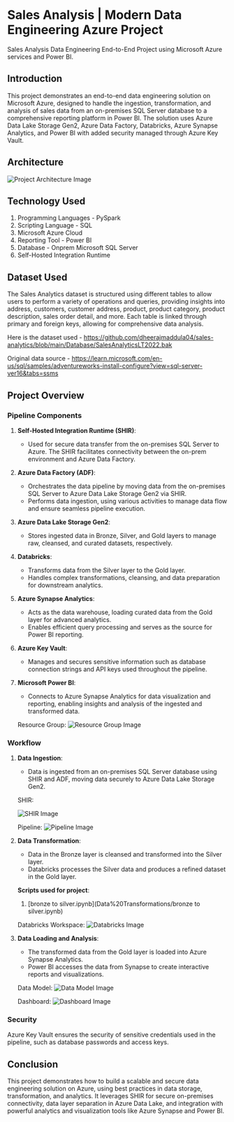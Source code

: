 # Sales Analysis | Modern Data Engineering Azure Project
Sales Analysis Data Engineering End-to-End Project using Microsoft Azure services and Power BI.

## Introduction
This project demonstrates an end-to-end data engineering solution on Microsoft Azure, designed to handle the ingestion, transformation, and analysis of sales data from an on-premises SQL Server database to a comprehensive reporting platform in Power BI. The solution uses Azure Data Lake Storage Gen2, Azure Data Factory, Databricks, Azure Synapse Analytics, and Power BI with added security managed through Azure Key Vault.

## Architecture
![Project Architecture Image](screenshots/Architecture.png)

## Technology Used
1. Programming Languages - PySpark
2. Scripting Language - SQL
3. Microsoft Azure Cloud
4. Reporting Tool - Power BI
5. Database - Onprem Microsoft SQL Server
6. Self-Hosted Integration Runtime

## Dataset Used
The Sales Analytics dataset is structured using different tables to allow users to perform a variety of operations and queries, providing insights into address, customers, customer address, product, product category, product description, sales order detail, and more. Each table is linked through primary and foreign keys, allowing for comprehensive data analysis.

Here is the dataset used - https://github.com/dheerajmaddula04/sales-analytics/blob/main/Database/SalesAnalyticsLT2022.bak

Original data source - https://learn.microsoft.com/en-us/sql/samples/adventureworks-install-configure?view=sql-server-ver16&tabs=ssms

## Project Overview
### Pipeline Components
1. __Self-Hosted Integration Runtime (SHIR)__:
     - Used for secure data transfer from the on-premises SQL Server to Azure. The SHIR facilitates connectivity between the on-prem environment and Azure Data Factory.
2. __Azure Data Factory (ADF)__:
     - Orchestrates the data pipeline by moving data from the on-premises SQL Server to Azure Data Lake Storage Gen2 via SHIR.
     - Performs data ingestion, using various activities to manage data flow and ensure seamless pipeline execution.
3. __Azure Data Lake Storage Gen2__:
     - Stores ingested data in Bronze, Silver, and Gold layers to manage raw, cleansed, and curated datasets, respectively.
4. __Databricks__:
     - Transforms data from the Silver layer to the Gold layer.
     - Handles complex transformations, cleansing, and data preparation for downstream analytics.
5. __Azure Synapse Analytics__:
     - Acts as the data warehouse, loading curated data from the Gold layer for advanced analytics.
     - Enables efficient query processing and serves as the source for Power BI reporting.
6. __Azure Key Vault__:
     - Manages and secures sensitive information such as database connection strings and API keys used throughout the pipeline.
7. __Microsoft Power BI__:
     - Connects to Azure Synapse Analytics for data visualization and reporting, enabling insights and analysis of the ingested and transformed data.

     Resource Group:
     ![Resource Group Image](screenshots/CaptureServices.png)
### Workflow
1. __Data Ingestion__:
     - Data is ingested from an on-premises SQL Server database using SHIR and ADF, moving data securely to Azure Data Lake Storage Gen2.

     SHIR:

     ![SHIR Image](screenshots/SHIR.png)

     Pipeline:
     ![Pipeline Image](screenshots/CaptureWholePipeline.png)

2. __Data Transformation__:
     - Data in the Bronze layer is cleansed and transformed into the Silver layer.
     - Databricks processes the Silver data and produces a refined dataset in the Gold layer.
  
     __Scripts used for project__:
     1. [bronze to silver.ipynb](Data%20Transformations/bronze to silver.ipynb)

     Databricks Workspace:
     ![Databricks Image](screenshots/CaptureDatabricks.png)

4. __Data Loading and Analysis__:
     - The transformed data from the Gold layer is loaded into Azure Synapse Analytics.
     - Power BI accesses the data from Synapse to create interactive reports and visualizations.
  
     Data Model:
     ![Data Model Image](screenshots/CaptureDataModel.png)
     
     Dashboard:
     ![Dashboard Image](screenshots/CaptureDashboard.png)

### Security
Azure Key Vault ensures the security of sensitive credentials used in the pipeline, such as database passwords and access keys.

## Conclusion
This project demonstrates how to build a scalable and secure data engineering solution on Azure, using best practices in data storage, transformation, and analytics. It leverages SHIR for secure on-premises connectivity, data layer separation in Azure Data Lake, and integration with powerful analytics and visualization tools like Azure Synapse and Power BI.
